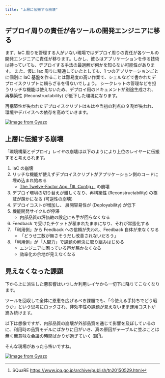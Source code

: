 ```yaml
---
title: "上層に伝搬する崩壊"
---
```


## デプロイ周りの責任が各ツールの開発エンジニアに移る

まず、IaC 周りを管理する人がいない現場ではデプロイ周りの責任が各ツールの開発エンジニアに責任が移ります。しかし、彼らはアプリケーションを作る技術は持っていても、デプロイする手法の最適解が何かを知らない可能性があります。
また、仮に Iac 周りに精通していたとしても、1 つのアプリケーションごとに個別に IaC 基盤を作ることは難易度の高い作業で、シェルなどで書かれたデプロイスクリプトに頼らざるを得ないでしょう。
シークレットの管理などを担うリッチな機能は使えないため、デプロイ用のドキュメントが別途生成され、再構築性 (Reconstructability) が低下した環境になります。

再構築性が失われたデプロイスクリプトはもはや当初の利点の 9 割が失われ、環境やデバイスへの依存を高めていきます。

[![Image from Gyazo](https://i.gyazo.com/b6397026ee6302430ede98405446307e.png)](https://gyazo.com/b6397026ee6302430ede98405446307e)

## 上層に伝搬する崩壊

「環境構築とデプロイ」レイヤの崩壊は以下のようにより上位のレイヤーに伝搬すると考えられます。

1. IaC の崩壊
1. リッチな機能が使えずデプロイスクリプトがアプリケーション側のコードに埋め込まれ始める
   - [The Twelve-Factor App「III. Config」](https://12factor.net/config) の崩壊
1. デプロイ環境の切り替えが難しくなり、再構築性 (Reconstructability) の検証が疎かになる (可逆性の崩壊)
1. デプロイコストが増加し、 展開容易性が (Deployability) が低下
1. 機能開発サイクルが停滞
   - 内部品質の評価軸の設定にも手が回らなくなる
1. Feedback で受けたチケットが積まれたままになり、それが常態化する
1. 「利用側」から Feedback への信頼が失われ、Feedback 自体が来なくなる
   - 「どうせ工数が無さそうだし改善されないだろう」
1. 「利用側」が「人間力」で課題の解決に取り組みはじめる
   - エンジニアに困っている声が届かなくなる
   - 効率化の余地が見えなくなる

## 見えなくなった課題

下から上に派生した悪影響はいつしか利用レイヤから一切下に降りてこなくなります。

ツールを回収して全体に恩恵を広げるべき課題でも、「今使える手持ちでどう戦うか」という思考にロックされ、非効率性の課題が見えないまま運用コストが嵩み続けます。

以下は想像ですが、内部品質の崩壊が外部品質を通じて影響を及ぼしているのに、利用時の品質モデルにばかりに目がいき、真の原因がテーブルに並ぶことは無く無意味な会議の時間ばかりが過ぎていく (図[^SQuaRE])。

そんな現場があったら怖いですね。

[![Image from Gyazo](https://i.gyazo.com/2d521007aa9077bc93cdb6b826be2058.png)](https://gyazo.com/2d521007aa9077bc93cdb6b826be2058)

[^SQuaRE]: SQuaRE https://www.ipa.go.jp/archive/publish/tn20150529.html

